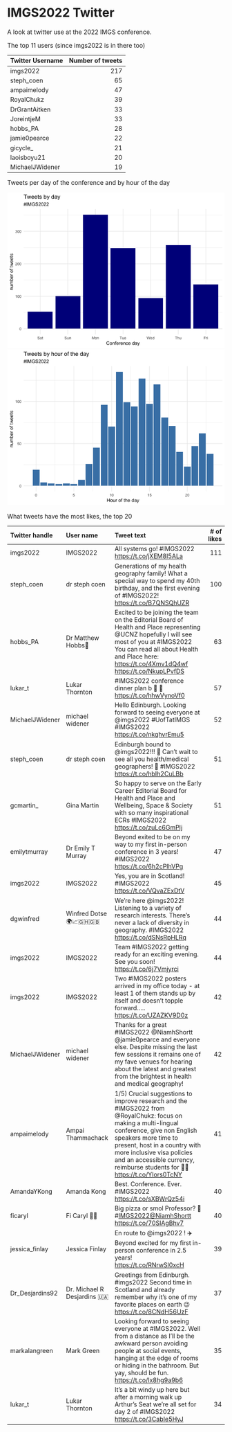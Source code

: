 IMGS2022 Twitter
================

A look at twitter use at the 2022 IMGS conference.

The top 11 users (since imgs2022 is in there too)

| Twitter Username | Number of tweets |
|:-----------------|-----------------:|
| imgs2022         |              217 |
| steph_coen       |               65 |
| ampaimelody      |               47 |
| RoyalChukz       |               39 |
| DrGrantAitken    |               33 |
| JoreintjeM       |               33 |
| hobbs_PA         |               28 |
| jamie0pearce     |               22 |
| gicycle\_        |               21 |
| laoisboyu21      |               20 |
| MichaelJWidener  |               19 |

Tweets per day of the conference and by hour of the day

![](IMGS2022_analysis_files/figure-gfm/unnamed-chunk-4-1.png)<!-- -->![](IMGS2022_analysis_files/figure-gfm/unnamed-chunk-4-2.png)<!-- -->

What tweets have the most likes, the top 20

| Twitter handle  | User name                   | Tweet text                                                                                                                                                                                                                                                                                                          | \# of likes |
|:----------------|:----------------------------|:--------------------------------------------------------------------------------------------------------------------------------------------------------------------------------------------------------------------------------------------------------------------------------------------------------------------|------------:|
| imgs2022        | IMGS2022                    | All systems go! \#IMGS2022 <https://t.co/jXEM8l5ALa>                                                                                                                                                                                                                                                                |         111 |
| steph_coen      | dr steph coen               | Generations of my health geography family! What a special way to spend my 40th birthday, and the first evening of \#IMGS2022! <https://t.co/B7QNSQhUZR>                                                                                                                                                             |         100 |
| hobbs_PA        | Dr Matthew Hobbs🏃          | Excited to be joining the team on the Editorial Board of Health and Place representing @UCNZ hopefully I will see most of you at \#IMGS2022 You can read all about Health and Place here: <https://t.co/4Xmv1dQ4wf> <https://t.co/NkupLPvfDS>                                                                       |          63 |
| lukar_t         | Lukar Thornton              | \#IMGS2022 conference dinner plan b 🍕 🍺 <https://t.co/hhwVynoVf0>                                                                                                                                                                                                                                                 |          57 |
| MichaelJWidener | michael widener             | Hello Edinburgh. Looking forward to seeing everyone at @imgs2022 \#UofTatIMGS \#IMGS2022 <https://t.co/nkghvrEmu5>                                                                                                                                                                                                  |          52 |
| steph_coen      | dr steph coen               | Edinburgh bound to @imgs2022!!! 🚅 Can’t wait to see all you health/medical geographers! 🙌 \#IMGS2022 <https://t.co/hbIh2CuLBb>                                                                                                                                                                                    |          51 |
| gcmartin\_      | Gina Martin                 | So happy to serve on the Early Career Editorial Board for Health and Place and Wellbeing, Space & Society with so many inspirational ECRs \#IMGS2022 <https://t.co/zuLc6GmPIj>                                                                                                                                      |          51 |
| emilytmurray    | Dr Emily T Murray           | Beyond exited to be on my way to my first in-person conference in 3 years! \#IMGS2022 <https://t.co/6h2cPlhVPg>                                                                                                                                                                                                     |          47 |
| imgs2022        | IMGS2022                    | Yes, you are in Scotland! \#IMGS2022 <https://t.co/VQvaZExDtV>                                                                                                                                                                                                                                                      |          45 |
| dgwinfred       | Winfred Dotse 🌍📈🇬🇭🇬🇧      | We’re here @imgs2022! Listening to a variety of research interests. There’s never a lack of diversity in geography. \#IMGS2022 <https://t.co/dSNsRpHLRq>                                                                                                                                                            |          44 |
| imgs2022        | IMGS2022                    | Team \#IMGS2022 getting ready for an exciting evening. See you soon! <https://t.co/6j7Vmjyrci>                                                                                                                                                                                                                      |          44 |
| imgs2022        | IMGS2022                    | Two \#IMGS2022 posters arrived in my office today - at least 1 of them stands up by itself and doesn’t topple forward….. <https://t.co/UZAZKV9D0z>                                                                                                                                                                  |          42 |
| MichaelJWidener | michael widener             | Thanks for a great \#IMGS2022 @NiamhShortt @jamie0pearce and everyone else. Despite missing the last few sessions it remains one of my fave venues for hearing about the latest and greatest from the brightest in health and medical geography!                                                                    |          42 |
| ampaimelody     | Ampai Thammachack           | 1/5) Crucial suggestions to improve research and the \#IMGS2022 from @RoyalChukz: focus on making a multi-lingual conference, give non English speakers more time to present, host in a country with more inclusive visa policies and an accessible currency, reimburse students for 🍔🥙 <https://t.co/YIors0TcNY> |          41 |
| AmandaYKong     | Amanda Kong                 | Best. Conference. Ever. \#IMGS2022 <https://t.co/sXBWrQz54i>                                                                                                                                                                                                                                                        |          40 |
| ficaryl         | Fi Caryl 🏳️‍🌈                 | Big pizza or smol Professor? 🤔#<IMGS2022@NiamhShortt> <https://t.co/70SlAgBhv7>                                                                                                                                                                                                                                    |          40 |
| jessica_finlay  | Jessica Finlay              | En route to @imgs2022 ! ✈️ Beyond excited for my first in-person conference in 2.5 years! <https://t.co/RNrwSl0xcH>                                                                                                                                                                                                 |          39 |
| Dr_Desjardins92 | Dr. Michael R Desjardins 🇺🇦 | Greetings from Edinburgh. \#imgs2022 Second time in Scotland and already remember why it’s one of my favorite places on earth 😉 <https://t.co/8CNdH56UzF>                                                                                                                                                          |          37 |
| markalangreen   | Mark Green                  | Looking forward to seeing everyone at \#IMGS2022. Well from a distance as I’ll be the awkward person avoiding people at social events, hanging at the edge of rooms or hiding in the bathroom. But yay, should be fun. <https://t.co/Ix8hg9a9b6>                                                                    |          35 |
| lukar_t         | Lukar Thornton              | It’s a bit windy up here but after a morning walk up Arthur’s Seat we’re all set for day 2 of \#IMGS2022 <https://t.co/3CabIe5HyJ>                                                                                                                                                                                  |          34 |
